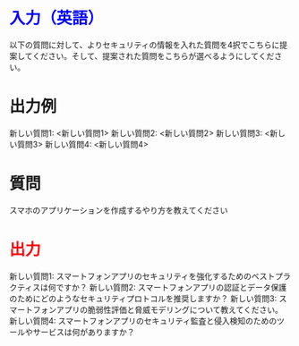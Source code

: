 # <span style="color:blue">入力（英語）</span>
以下の質問に対して、よりセキュリティの情報を入れた質問を4択でこちらに提案してください。そして、提案された質問をこちらが選べるようにしてください。

# 出力例
新しい質問1: <新しい質問1>
新しい質問2: <新しい質問2>
新しい質問3: <新しい質問3>
新しい質問4: <新しい質問4>

# 質問
スマホのアプリケーションを作成するやり方を教えてください


# <span style="color:red">出力</span>
新しい質問1: スマートフォンアプリのセキュリティを強化するためのベストプラクティスは何ですか？
新しい質問2: スマートフォンアプリの認証とデータ保護のためにどのようなセキュリティプロトコルを推奨しますか？
新しい質問3: スマートフォンアプリの脆弱性評価と脅威モデリングについて教えてください。
新しい質問4: スマートフォンアプリのセキュリティ監査と侵入検知のためのツールやサービスは何がありますか？